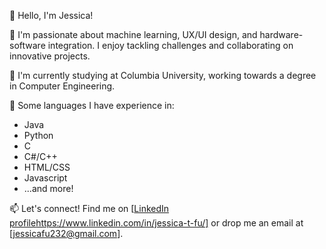 <!--
**jessicafu232/jessicafu232** is a ✨ _special_ ✨ repository because its `README.md` (this file) appears on your GitHub profile.

Here are some ideas to get you started:

- 🔭 I’m currently working on ...
- 🌱 I’m currently learning ...
- 👯 I’m looking to collaborate on ...
- 🤔 I’m looking for help with ...
- 💬 Ask me about ...
- 📫 How to reach me: ...
- 😄 Pronouns: ...
- ⚡ Fun fact: ...
-->

👋 Hello, I'm Jessica!

🚀 I'm passionate about machine learning, UX/UI design, and hardware-software integration. I enjoy tackling challenges and collaborating on innovative projects.

💼 I'm currently studying at Columbia University, working towards a degree in Computer Engineering.

🔧 Some languages I have experience in:
* Java
* Python
* C
* C#/C++
* HTML/CSS
* Javascript
* ...and more!

📫 Let's connect! Find me on [[LinkedIn profile](https://www.linkedin.com/in/jessica-t-fu/)https://www.linkedin.com/in/jessica-t-fu/] or drop me an email at [jessicafu232@gmail.com].

